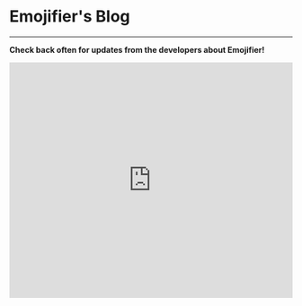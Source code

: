 # Emojifier's Blog
---
**Check back often for updates from the developers about Emojifier!**

<!-- Copy and Paste Me -->
<div class="emojifier-blog" style="height: 420px; width: 100%;">
  <iframe
    src="https://emojifier-blog.glitch.me"
    title="Emojifier Blog"
    allow="geolocation; microphone; camera; midi; vr; encrypted-media"
    style="height: 100%; width: 100%; border: 0;">
  </iframe>
</div> 
